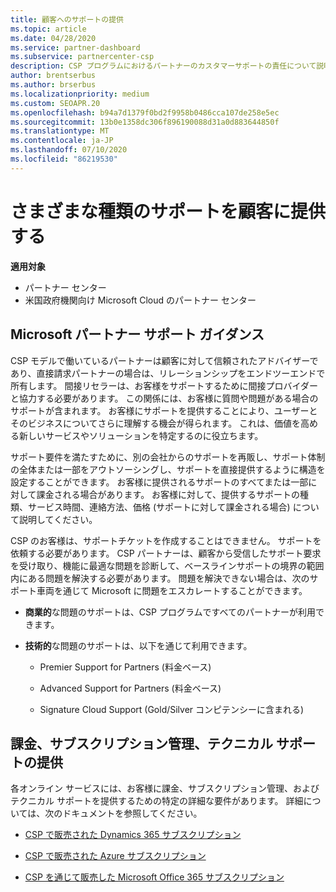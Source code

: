 ```yaml
---
title: 顧客へのサポートの提供
ms.topic: article
ms.date: 04/28/2020
ms.service: partner-dashboard
ms.subservice: partnercenter-csp
description: CSP プログラムにおけるパートナーのカスタマーサポートの責任について説明します。
author: brentserbus
ms.author: brserbus
ms.localizationpriority: medium
ms.custom: SEOAPR.20
ms.openlocfilehash: b94a7d1379f0bd2f9958b0486cca107de258e5ec
ms.sourcegitcommit: 13b0e1358dc306f896190088d31a0d883644850f
ms.translationtype: MT
ms.contentlocale: ja-JP
ms.lasthandoff: 07/10/2020
ms.locfileid: "86219530"
---
```

# <a name="providing-different-types-of-support-to-your-customers"></a>さまざまな種類のサポートを顧客に提供する

**適用対象**

-  パートナー センター
-  米国政府機関向け Microsoft Cloud のパートナー センター


## <a name="microsoft-partner-support-guidance"></a>Microsoft パートナー サポート ガイダンス

CSP モデルで働いているパートナーは顧客に対して信頼されたアドバイザーであり、直接請求パートナーの場合は、リレーションシップをエンドツーエンドで所有します。 間接リセラーは、お客様をサポートするために間接プロバイダーと協力する必要があります。 この関係には、お客様に質問や問題がある場合のサポートが含まれます。 お客様にサポートを提供することにより、ユーザーとそのビジネスについてさらに理解する機会が得られます。 これは、価値を高める新しいサービスやソリューションを特定するのに役立ちます。

サポート要件を満たすために、別の会社からのサポートを再販し、サポート体制の全体または一部をアウトソーシングし、サポートを直接提供するように構造を設定することができます。 お客様に提供されるサポートのすべてまたは一部に対して課金される場合があります。 お客様に対して、提供するサポートの種類、サービス時間、連絡方法、価格 (サポートに対して課金される場合) について説明してください。

CSP のお客様は、サポートチケットを作成することはできません。 サポートを依頼する必要があります。 CSP パートナーは、顧客から受信したサポート要求を受け取り、機能に最適な問題を診断して、ベースラインサポートの境界の範囲内にある問題を解決する必要があります。 問題を解決できない場合は、次のサポート車両を通じて Microsoft に問題をエスカレートすることができます。

- **商業的**な問題のサポートは、CSP プログラムですべてのパートナーが利用できます。

- **技術的**な問題のサポートは、以下を通じて利用できます。

    - Premier Support for Partners (料金ベース)

    - Advanced Support for Partners (料金ベース)

    - Signature Cloud Support (Gold/Silver コンピテンシーに含まれる)

## <a name="providing-billing-subscription-management-and-technical-support"></a>課金、サブスクリプション管理、テクニカル サポートの提供 

各オンライン サービスには、お客様に課金、サブスクリプション管理、およびテクニカル サポートを提供するための特定の詳細な要件があります。 詳細については、次のドキュメントを参照してください。

- [CSP で販売された Dynamics 365 サブスクリプション](https://www.microsoftpartnercommunity.com/t5/CSP/Microsoft-Partner-Support-Guidance/m-p/5262#M30)

- [CSP で販売された Azure サブスクリプション](https://www.microsoftpartnercommunity.com/t5/CSP/Microsoft-Partner-Support-Guidance/m-p/5263#M31)

- [CSP を通じて販売した Microsoft Office 365 サブスクリプション](https://www.microsoftpartnercommunity.com/t5/CSP/Microsoft-Partner-Support-Guidance/m-p/5264#M32)



 

 



